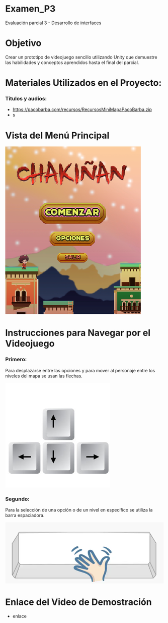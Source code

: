 # Examen_P3
Evaluación parcial 3 - Desarrollo de interfaces

# Objetivo
Crear un prototipo de videojuego sencillo utilizando Unity que demuestre las habilidades y conceptos aprendidos hasta el final del parcial.

# Materiales Utilizados en el Proyecto:
### Títulos y audios:
- https://pacobarba.com/recursos/RecursosMiniMapaPacoBarba.zip
- s

# Vista del Menú Principal
![Imagen](https://github.com/DeividN21/Examen_P3/blob/main/Captura%20de%20pantalla%202024-07-17%20200522.png?raw=true)

# Instrucciones para Navegar por el Videojuego
### Primero:
Para desplazarse entre las opciones y para mover al personaje entre los niveles del mapa se usan las flechas.

![Imagen](https://github.com/DeividN21/Prototipo1_Videojuego/blob/main/teclas-direcciones-flechas.jpg?raw=true)

### Segundo:
Para la selección de una opción o de un nivel en específico se utiliza la barra espaciadora.

![Imagen](https://github.com/DeividN21/Taller_3/blob/main/Tanque3.png?raw=true)

# Enlace del Video de Demostración
- enlace
